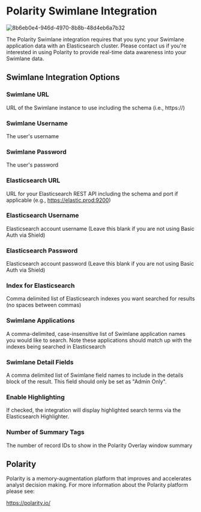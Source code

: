 # Polarity Swimlane Integration

![8b6eb0e4-946d-4970-8b8b-48d4eb6a7b32](https://user-images.githubusercontent.com/306319/52977525-87096c80-339b-11e9-89a1-fd0abbef0550.GIF)

The Polarity Swimlane integration requires that you sync your Swimlane application data with an Elasticsearch cluster.
Please contact us if you're interested in using Polarity to provide real-time data awareness into your Swimlane data.

## Swimlane Integration Options

### Swimlane URL

URL of the Swimlane instance to use including the schema (i.e., https://)

### Swimlane Username

The user's username

### Swimlane Password

The user's password

### Elasticsearch URL

URL for your Elasticsearch REST API including the schema and port if applicable (e.g., https://elastic.prod:9200)

### Elasticsearch Username

Elasticsearch account username (Leave this blank if you are not using Basic Auth via Shield)

### Elasticsearch Password

Elasticsearch account password (Leave this blank if you are not using Basic Auth via Shield)

### Index for Elasticsearch

Comma delimited list of Elasticsearch indexes you want searched for results (no spaces between commas)

### Swimlane Applications

A comma-delimited, case-insensitive list of Swimlane application names you would like to search.  Note these applications should match up with the indexes being searched in Elasticsearch

### Swimlane Detail Fields

A comma delimited list of Swimlane field names to include in the details block of the result. This field should only be set as "Admin Only".

### Enable Highlighting

If checked, the integration will display highlighted search terms via the Elasticsearch Highlighter.

### Number of Summary Tags

The number of record IDs to show in the Polarity Overlay window summary

## Polarity

Polarity is a memory-augmentation platform that improves and accelerates analyst decision making.  For more information about the Polarity platform please see:

https://polarity.io/
